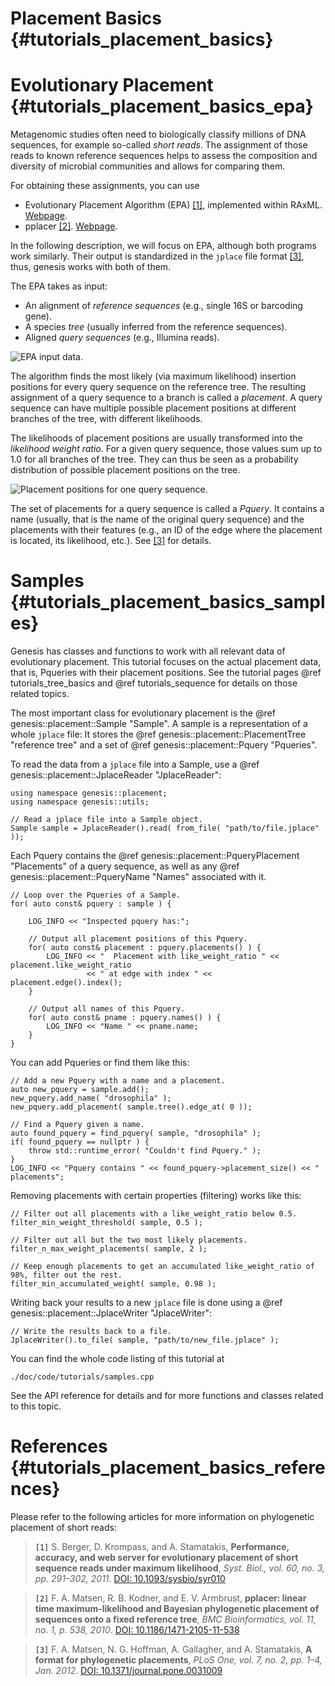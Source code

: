 Placement Basics {#tutorials_placement_basics}
===========

# Evolutionary Placement {#tutorials_placement_basics_epa}

Metagenomic studies often need to biologically classify millions of DNA sequences, for example
so-called *short reads*. The assignment of those reads to known reference sequences helps to assess
the composition and diversity of microbial communities and allows for comparing them.

For obtaining these assignments, you can use
 *  Evolutionary Placement Algorithm (EPA) [[1]](#placement_references_1), implemented within RAxML.
    [Webpage](http://sco.h-its.org/exelixis/web/software/epa/index.html).
 *  pplacer [[2]](#placement_references_2).
    [Webpage](http://matsen.fhcrc.org/pplacer/).

In the following description, we will focus on EPA, although both programs work similarly.
Their output is standardized in the `jplace` file format [[3]](#placement_references_3),
thus, genesis works with both of them.

The EPA takes as input:

 *  An alignment of *reference sequences* (e.g., single 16S or barcoding gene).
 *  A species *tree* (usually inferred from the reference sequences).
 *  Aligned *query sequences* (e.g., Illumina reads).

![EPA input data.](placement/epa_input.png)

The algorithm finds the most likely (via maximum likelihood) insertion positions for every query
sequence on the reference tree. The resulting assignment of a query sequence to a branch is
called a *placement*. A query sequence can have multiple possible placement positions at different
branches of the tree, with different likelihoods.

The likelihoods of placement positions are usually transformed into the *likelihood weight ratio*.
For a given query sequence, those values sum up to 1.0 for all branches of the tree.
They can thus be seen as a probability distribution of possible placement positions on the tree.

![Placement positions for one query sequence.](placement/epa_placement.png)

The set of placements for a query sequence is called a *Pquery*. It contains a name (usually, that
is the name of the original query sequence) and the placements with their features (e.g., an ID of
the edge where the placement is located, its likelihood, etc.).
See [[3]](#placement_references_3) for details.

# Samples {#tutorials_placement_basics_samples}

Genesis has classes and functions to work with all relevant data of evolutionary placement.
This tutorial focuses on the actual placement data, that is, Pqueries with their placement
positions.
See the tutorial pages @ref tutorials_tree_basics and @ref tutorials_sequence for details on those
related topics.

The most important class for evolutionary placement is the @ref genesis::placement::Sample "Sample".
A sample is a representation of a whole `jplace` file: It stores the
@ref genesis::placement::PlacementTree "reference tree" and a set of
@ref genesis::placement::Pquery "Pqueries".

To read the data from a `jplace` file into a Sample, use a
@ref genesis::placement::JplaceReader "JplaceReader":

~~~{.cpp}
using namespace genesis::placement;
using namespace genesis::utils;

// Read a jplace file into a Sample object.
Sample sample = JplaceReader().read( from_file( "path/to/file.jplace" ));
~~~

Each Pquery contains the @ref genesis::placement::PqueryPlacement "Placements" of a query sequence,
as well as any @ref genesis::placement::PqueryName "Names" associated with it.

~~~{.cpp}
// Loop over the Pqueries of a Sample.
for( auto const& pquery : sample ) {

    LOG_INFO << "Inspected pquery has:";

    // Output all placement positions of this Pquery.
    for( auto const& placement : pquery.placements() ) {
        LOG_INFO << "  Placement with like_weight_ratio " << placement.like_weight_ratio
                 << " at edge with index " << placement.edge().index();
    }

    // Output all names of this Pquery.
    for( auto const& pname : pquery.names() ) {
        LOG_INFO << "Name " << pname.name;
    }
}
~~~

You can add Pqueries or find them like this:

~~~{.cpp}
// Add a new Pquery with a name and a placement.
auto new_pquery = sample.add();
new_pquery.add_name( "drosophila" );
new_pquery.add_placement( sample.tree().edge_at( 0 ));

// Find a Pquery given a name.
auto found_pquery = find_pquery( sample, "drosophila" );
if( found_pquery == nullptr ) {
    throw std::runtime_error( "Couldn't find Pquery." );
}
LOG_INFO << "Pquery contains " << found_pquery->placement_size() << " placements";
~~~

Removing placements with certain properties (filtering) works like this:

~~~{.cpp}
// Filter out all placements with a like_weight_ratio below 0.5.
filter_min_weight_threshold( sample, 0.5 );

// Filter out all but the two most likely placements.
filter_n_max_weight_placements( sample, 2 );

// Keep enough placements to get an accumulated like_weight_ratio of 98%, filter out the rest.
filter_min_accumulated_weight( sample, 0.98 );
~~~

Writing back your results to a new `jplace` file is done using a
@ref genesis::placement::JplaceWriter "JplaceWriter":

~~~{.cpp}
// Write the results back to a file.
JplaceWriter().to_file( sample, "path/to/new_file.jplace" );
~~~

You can find the whole code listing of this tutorial at

    ./doc/code/tutorials/samples.cpp

See the API reference for details and for more functions and classes related to this topic.

# References {#tutorials_placement_basics_references}

Please refer to the following articles for more information on phylogenetic placement of short
reads:

> <a name="placement_references_1">`[1]`</a> S. Berger, D. Krompass, and A. Stamatakis,
> **Performance, accuracy, and web server for evolutionary placement of short sequence reads
> under maximum likelihood**,
> *Syst. Biol., vol. 60, no. 3, pp. 291–302, 2011*.
> [DOI: 10.1093/sysbio/syr010](http://dx.doi.org/10.1093/sysbio/syr010)

> <a name="placement_references_2">`[2]`</a> F. A. Matsen, R. B. Kodner, and E. V. Armbrust,
> **pplacer: linear time maximum-likelihood and Bayesian phylogenetic placement of sequences
> onto a fixed reference tree**,
> *BMC Bioinformatics, vol. 11, no. 1, p. 538, 2010*.
> [DOI: 10.1186/1471-2105-11-538](http://dx.doi.org/10.1186/1471-2105-11-538)

> <a name="placement_references_3">`[3]`</a> F. A. Matsen, N. G. Hoffman, A. Gallagher, and A. Stamatakis,
> **A format for phylogenetic placements**,
> *PLoS One, vol. 7, no. 2, pp. 1–4, Jan. 2012*.
> [DOI: 10.1371/journal.pone.0031009](http://dx.doi.org/10.1371/journal.pone.0031009)

